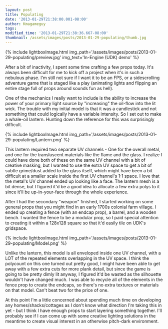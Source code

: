 ```yaml
---
layout: post
title: Populating
date: '2013-01-29T21:38:00.001-08:00'
author: Kmagameguy
tags: 
modified_time: '2013-01-29T21:38:36.667-08:00'
thumbnail: /assets/images/posts/2013-01-29-populating/thumb.jpg
---
```

{% include lightboxImage.html
  img_path='/assets/images/posts/2013-01-29-populating/preview.jpg'
  img_text='In-Engine (UDK) demo'
%}

After a bit of inactivity, I spent some time crafting a few props today.
It's always been difficult for me to kick off a project when it's in such a nebulous phase.
I'm still not sure if I want it to be an FPS, or a sidescrolling adventure game that is
staged like a play (animating lights and flipping an entire stage full of props around sounds fun as hell).

One of the mechanics I really want to include is the ability to increase the power of your primary light source by
"increasing" the oil-flow into the lit wick. The trouble with my initial model is that it was a candlestick and
not something that could logically have a variable intensity. So I set out to make a whale-oil lantern.
Hunting down the reference for this was surprisingly difficult.

{% include lightboxImage.html
  img_path='/assets/images/posts/2013-01-29-populating/Lantern.png'
%}

This lantern required two separate UV channels - One for the overall metal, and one
for the transluscent materials like the flame and the glass. I realize I could have done both of these
on the same UV channel with a bit of creative masking, but I wanted to use the extra UV space to get
a bit of subtle grime/dust added to the glass itself, which might have been a bit difficult at a smaller
scale inside the first UV channel's 1:1 space. I love that the metal's UV channel ended up looking like a face.
The lantern mesh is a bit dense, but I figured it'd be a good idea to allocate a few extra polys to it
since it'll be up-in-your-face through the whole experience.

After I had the secondary "weapon" finished, I started working on some general props that you might find in an early
1700s colonial farm village. I ended up creating a fence (with an endcap prop), a barrel, and a wooden bench.
I wanted the fence to be a modular prop, so I paid special attention to creating it within a 128x128 square so
that it'd easily tile on UDK's gridspace.

{% include lightboxImage.html
  img_path='/assets/images/posts/2013-01-29-populating/Model.png'
%}

Unlike the lantern, this model is all enveloped inside one UV channel, with a LOT of the repeated elements overlapping
in the UV space. I think the polycount on this one turned out pretty good, I might have been able to get away
with a few extra cuts for more plank detail, but since the game is going to be pretty dimly lit anyway,
I figured it'd be wasted as the silhouette wouldn't have changed much. I was able to recycle all of the elements
in the fence prop to create the endcaps, so there's no extra textures or materials on that model.
Can't beat two for the price of one.

At this point I'm a little concerned about spending much time on developing any homes/shacks/cottages as I don't know
what direction I'm taking this in yet - but I think I have enough props to start layering something together.
I'll probably see if I can come up with some creative lighting solutions in the meantime to create visual
interest in an otherwise pitch-dark environment.
